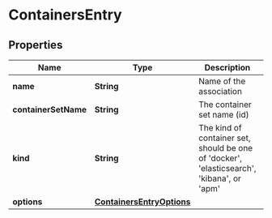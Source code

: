 # ContainersEntry

## Properties
Name | Type | Description | Notes
------------ | ------------- | ------------- | -------------
**name** | **String** | Name of the association | 
**containerSetName** | **String** | The container set name (id) | 
**kind** | **String** | The kind of container set, should be one of &#x27;docker&#x27;, &#x27;elasticsearch&#x27;, &#x27;kibana&#x27;, or &#x27;apm&#x27; | 
**options** | [**ContainersEntryOptions**](ContainersEntryOptions.md) |  | 
